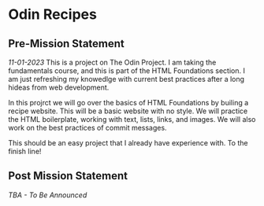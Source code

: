 # Odin Recipes

## Pre-Mission Statement
*11-01-2023*
This is a project on The Odin Project. I am taking the fundamentals course, and this is part of the HTML Foundations section. I am just refreshing my knowedlge with current best practices after a long hideas from web development.

In this projrct we will go over the basics of HTML Foundations by builing a recipe website. This will be a basic website with no style. We will practice the HTML boilerplate, working with text, lists, links, and images. We will also work on the best practices of commit messages.

This should be an easy project that I already have experience with. To  the finish line!

## Post Mission Statement
*TBA - To Be Announced*
